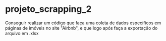 # projeto_scrapping_2
Conseguir realizar um código que faça uma coleta de dados específicos em páginas de imóveis no site "Airbnb", e que logo após faça a exportação do arquivo em .xlsx
